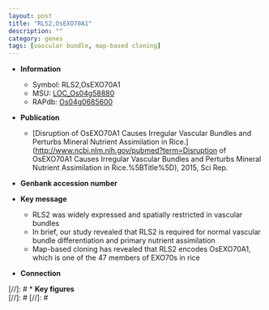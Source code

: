 ```yaml
---
layout: post
title: "RLS2,OsEXO70A1"
description: ""
category: genes
tags: [vascular bundle, map-based cloning]
---
```


* **Information**  
    + Symbol: RLS2,OsEXO70A1  
    + MSU: [LOC_Os04g58880](http://rice.plantbiology.msu.edu/cgi-bin/ORF_infopage.cgi?orf=LOC_Os04g58880)  
    + RAPdb: [Os04g0685600](http://rapdb.dna.affrc.go.jp/viewer/gbrowse_details/irgsp1?name=Os04g0685600)  

* **Publication**  
    + [Disruption of OsEXO70A1 Causes Irregular Vascular Bundles and Perturbs Mineral Nutrient Assimilation in Rice.](http://www.ncbi.nlm.nih.gov/pubmed?term=Disruption of OsEXO70A1 Causes Irregular Vascular Bundles and Perturbs Mineral Nutrient Assimilation in Rice.%5BTitle%5D), 2015, Sci Rep.

* **Genbank accession number**  

* **Key message**  
    + RLS2 was widely expressed and spatially restricted in vascular bundles
    + In brief, our study revealed that RLS2 is required for normal vascular bundle differentiation and primary nutrient assimilation
    + Map-based cloning has revealed that RLS2 encodes OsEXO70A1, which is one of the 47 members of EXO70s in rice

* **Connection**  

[//]: # * **Key figures**  
[//]: # 
[//]: # 

